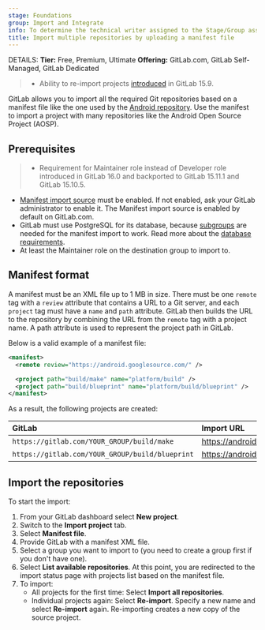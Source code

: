 ```yaml
---
stage: Foundations
group: Import and Integrate
info: To determine the technical writer assigned to the Stage/Group associated with this page, see https://handbook.gitlab.com/handbook/product/ux/technical-writing/#assignments
title: Import multiple repositories by uploading a manifest file
---
```


DETAILS:
**Tier:** Free, Premium, Ultimate
**Offering:** GitLab.com, GitLab Self-Managed, GitLab Dedicated

> - Ability to re-import projects [introduced](https://gitlab.com/gitlab-org/gitlab/-/issues/23905) in GitLab 15.9.

GitLab allows you to import all the required Git repositories
based on a manifest file like the one used by the
[Android repository](https://android.googlesource.com/platform/manifest/+/2d6f081a3b05d8ef7a2b1b52b0d536b2b74feab4/default.xml).
Use the manifest to import a project with many
repositories like the Android Open Source Project (AOSP).

## Prerequisites

> - Requirement for Maintainer role instead of Developer role introduced in GitLab 16.0 and backported to GitLab 15.11.1 and GitLab 15.10.5.

- [Manifest import source](../../../administration/settings/import_and_export_settings.md#configure-allowed-import-sources)
  must be enabled. If not enabled, ask your GitLab administrator to enable it. The Manifest import source is enabled
  by default on GitLab.com.
- GitLab must use PostgreSQL for its database, because [subgroups](../../group/subgroups/index.md) are needed for the manifest import
  to work. Read more about the [database requirements](../../../install/requirements.md#postgresql).
- At least the Maintainer role on the destination group to import to.

## Manifest format

A manifest must be an XML file up to 1 MB in size. There must be one `remote` tag with a `review`
attribute that contains a URL to a Git server, and each `project` tag must have
a `name` and `path` attribute. GitLab then builds the URL to the repository
by combining the URL from the `remote` tag with a project name.
A path attribute is used to represent the project path in GitLab.

Below is a valid example of a manifest file:

```xml
<manifest>
  <remote review="https://android.googlesource.com/" />

  <project path="build/make" name="platform/build" />
  <project path="build/blueprint" name="platform/build/blueprint" />
</manifest>
```

As a result, the following projects are created:

| GitLab                                          | Import URL                                                  |
|:------------------------------------------------|:------------------------------------------------------------|
| `https://gitlab.com/YOUR_GROUP/build/make`      | <https://android.googlesource.com/platform/build>           |
| `https://gitlab.com/YOUR_GROUP/build/blueprint` | <https://android.googlesource.com/platform/build/blueprint> |

## Import the repositories

To start the import:

1. From your GitLab dashboard select **New project**.
1. Switch to the **Import project** tab.
1. Select **Manifest file**.
1. Provide GitLab with a manifest XML file.
1. Select a group you want to import to (you need to create a group first if you don't have one).
1. Select **List available repositories**. At this point, you are redirected
   to the import status page with projects list based on the manifest file.
1. To import:
   - All projects for the first time: Select **Import all repositories**.
   - Individual projects again: Select **Re-import**. Specify a new name and select **Re-import** again. Re-importing creates a new copy of the source project.
